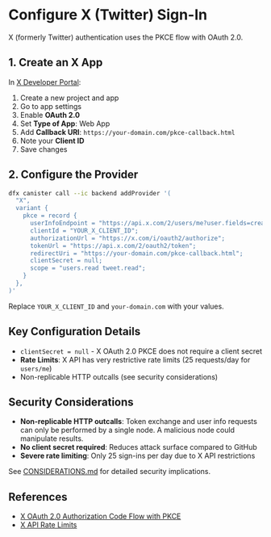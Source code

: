 # Configure X (Twitter) Sign-In

X (formerly Twitter) authentication uses the PKCE flow with OAuth 2.0.

## 1. Create an X App

In [X Developer Portal](https://developer.x.com/en/portal/dashboard):

1. Create a new project and app
2. Go to app settings
3. Enable **OAuth 2.0**
4. Set **Type of App**: Web App
5. Add **Callback URI**: `https://your-domain.com/pkce-callback.html`
6. Note your **Client ID**
7. Save changes

## 2. Configure the Provider

```bash
dfx canister call --ic backend addProvider '(
  "X",
  variant {
    pkce = record {
      userInfoEndpoint = "https://api.x.com/2/users/me?user.fields=created_at,description,entities,id,location,name,pinned_tweet_id,profile_image_url,protected,public_metrics,url,username,verified,withheld";
      clientId = "YOUR_X_CLIENT_ID";
      authorizationUrl = "https://x.com/i/oauth2/authorize";
      tokenUrl = "https://api.x.com/2/oauth2/token";
      redirectUri = "https://your-domain.com/pkce-callback.html";
      clientSecret = null;
      scope = "users.read tweet.read";
    }
  },
)'
```

Replace `YOUR_X_CLIENT_ID` and `your-domain.com` with your values.

## Key Configuration Details

- `clientSecret = null` - X OAuth 2.0 PKCE does not require a client secret
- **Rate Limits**: X API has very restrictive rate limits (25 requests/day for `users/me`)
- Non-replicable HTTP outcalls (see security considerations)

## Security Considerations

- **Non-replicable HTTP outcalls**: Token exchange and user info requests can only be performed by a single node. A malicious node could manipulate results.
- **No client secret required**: Reduces attack surface compared to GitHub
- **Severe rate limiting**: Only 25 sign-ins per day due to X API restrictions

See [CONSIDERATIONS.md](../CONSIDERATIONS.md) for detailed security implications.

## References

- [X OAuth 2.0 Authorization Code Flow with PKCE](https://docs.x.com/resources/fundamentals/authentication/oauth-2-0/authorization-code)
- [X API Rate Limits](https://docs.x.com/x-api/fundamentals/rate-limits)
